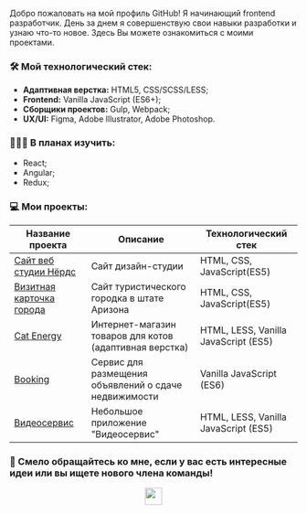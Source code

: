 Добро пожаловать на мой профиль GitHub! Я начинающий frontend разработчик.
День за днем я совершенствую свои навыки разработки и узнаю что-то новое.
Здесь Вы можете ознакомиться с моими проектами. 

### 🛠 Мой технологический стек:

- **Адаптивная верстка:** HTML5, CSS/SCSS/LESS;
- **Frontend:** Vanilla JavaScript (ES6+);
- **Сборщики проектов:** Gulp, Webpack;
- **UX/UI:** Figma, Adobe Illustrator, Adobe Photoshop.

### 👩🏻‍🎓 В планах изучить:
- React;
- Angular;
- Redux;

### 💻 Мои проекты:

| Название проекта        | Описание          | Технологический стек  |
| ------------- | ------------- | ----- |
| [Сайт веб студии Нёрдс](https://github.com/VeraVLVlas/1432899-nerds-28) | Сайт дизайн-студии | HTML, CSS, JavaScript(ES5) |
| [Визитная карточка города](https://github.com/VeraVLVlas/1432899-sedona-28) |Сайт туристического городка в штате Аризона| HTML, CSS, JavaScript(ES5) |
| [Cat Energy](https://github.com/VeraVLVlas/1432899-cat-energy-20) | Интернет-магазин товаров для котов (адаптивная верстка)| HTML, LESS, Vanilla JavaScript (ES5) |
| [Booking](https://github.com/VeraVLVlas/1432899-keksobooking-21) | Сервис для размещения объявлений о сдаче недвижимости | Vanilla JavaScript (ES6) |
| [Видеосервис](https://github.com/VeraVLVlas/videoServiceApp-) | Небольшое приложение "Видеосервис" | HTML, LESS, Vanilla JavaScript (ES5) |

### 💌 Смело обращайтесь ко мне, если у вас есть интересные идеи или вы ищете нового члена команды! 

<p align="center">
<a href="mailto:vlasovavery@gmail.com"><img height="30" src="https://github.com/VeraVLVlas/vlasovavery/blob/main/email.svg"></a>
</p>
